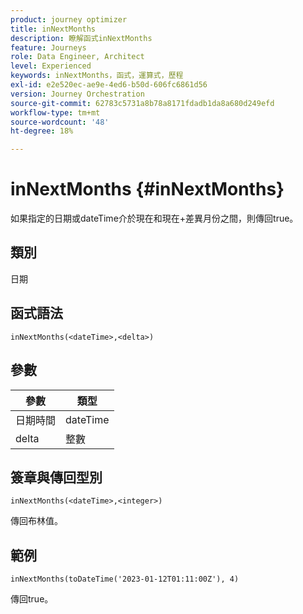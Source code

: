 ```yaml
---
product: journey optimizer
title: inNextMonths
description: 瞭解函式inNextMonths
feature: Journeys
role: Data Engineer, Architect
level: Experienced
keywords: inNextMonths，函式，運算式，歷程
exl-id: e2e520ec-ae9e-4ed6-b50d-606fc6861d56
version: Journey Orchestration
source-git-commit: 62783c5731a8b78a8171fdadb1da8a680d249efd
workflow-type: tm+mt
source-wordcount: '48'
ht-degree: 18%

---
```


# inNextMonths {#inNextMonths}

如果指定的日期或dateTime介於現在和現在+差異月份之間，則傳回true。

## 類別

日期

## 函式語法

`inNextMonths(<dateTime>,<delta>)`

## 參數

| 參數 | 類型 |
|-----------|------------------|
| 日期時間 | dateTime |
| delta | 整數 |

## 簽章與傳回型別

`inNextMonths(<dateTime>,<integer>)`

傳回布林值。

## 範例

`inNextMonths(toDateTime('2023-01-12T01:11:00Z'), 4)`

傳回true。
